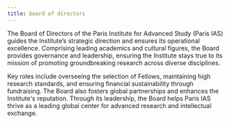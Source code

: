 ```yaml
---
title: board of directors
---
```

The Board of Directors of the Paris Institute for Advanced Study (Paris IAS) guides the Institute’s strategic direction and ensures its operational excellence. Comprising leading academics and cultural figures, the Board provides governance and leadership, ensuring the Institute stays true to its mission of promoting groundbreaking research across diverse disciplines.

Key roles include overseeing the selection of Fellows, maintaining high research standards, and ensuring financial sustainability through fundraising. The Board also fosters global partnerships and enhances the Institute's reputation. Through its leadership, the Board helps Paris IAS thrive as a leading global center for advanced research and intellectual exchange.
